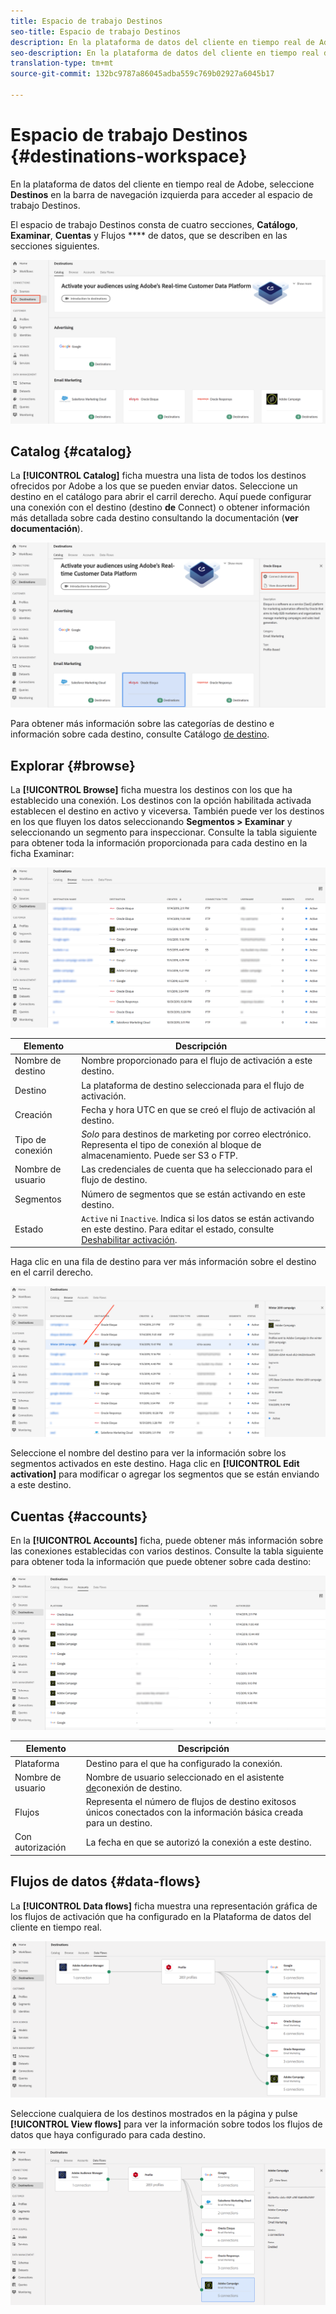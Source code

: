 ```yaml
---
title: Espacio de trabajo Destinos
seo-title: Espacio de trabajo Destinos
description: En la plataforma de datos del cliente en tiempo real de Adobe, seleccione Destinos en la barra de navegación izquierda para acceder al espacio de trabajo de destinos.
seo-description: En la plataforma de datos del cliente en tiempo real de Adobe, seleccione Destinos en la barra de navegación izquierda para acceder al espacio de trabajo de destinos.
translation-type: tm+mt
source-git-commit: 132bc9787a86045adba559c769b02927a6045b17

---
```



# Espacio de trabajo Destinos {#destinations-workspace}

En la plataforma de datos del cliente en tiempo real de Adobe, seleccione **Destinos** en la barra de navegación izquierda para acceder al espacio de trabajo Destinos.

El espacio de trabajo Destinos consta de cuatro secciones, **Catálogo**, **Examinar**, **Cuentas** y Flujos **** de datos, que se describen en las secciones siguientes.

![Destinos-información general](/help/rtcdp/destinations/assets/destinations-overview.png)

## Catalog {#catalog}

La **[!UICONTROL Catalog]** ficha muestra una lista de todos los destinos ofrecidos por Adobe a los que se pueden enviar datos. Seleccione un destino en el catálogo para abrir el carril derecho. Aquí puede configurar una conexión con el destino (destino **de** Connect) o obtener información más detallada sobre cada destino consultando la documentación (**ver documentación**).

![Opciones de catálogo de destino](/help/rtcdp/destinations/assets/destination-ui-catalog-options.png)

Para obtener más información sobre las categorías de destino e información sobre cada destino, consulte Catálogo [de destino](/help/rtcdp/destinations/destinations-catalog.md).

## Explorar {#browse}

La **[!UICONTROL Browse]** ficha muestra los destinos con los que ha establecido una conexión. Los destinos con la opción habilitada activada establecen el destino en activo y viceversa. También puede ver los destinos en los que fluyen los datos seleccionando **Segmentos > Examinar** y seleccionando un segmento para inspeccionar. Consulte la tabla siguiente para obtener toda la información proporcionada para cada destino en la ficha Examinar:

![Ficha Examinar](/help/rtcdp/destinations/assets/browse-tab.png)

| Elemento | Descripción |
---------|----------
| Nombre de destino | Nombre proporcionado para el flujo de activación a este destino. |
| Destino | La plataforma de destino seleccionada para el flujo de activación. |
| Creación | Fecha y hora UTC en que se creó el flujo de activación al destino. |
| Tipo de conexión | *Solo* para destinos de marketing por correo electrónico. Representa el tipo de conexión al bloque de almacenamiento. Puede ser S3 o FTP. |
| Nombre de usuario | Las credenciales de cuenta que ha seleccionado para el flujo de destino. |
| Segmentos | Número de segmentos que se están activando en este destino. |
| Estado | `Active` ni `Inactive`. Indica si los datos se están activando en este destino. Para editar el estado, consulte [Deshabilitar activación](/help/rtcdp/destinations/activate-destinations.md#disable-activation). |

Haga clic en una fila de destino para ver más información sobre el destino en el carril derecho.

![Haga clic en la fila de destino](/help/rtcdp/destinations/assets/click-destination-row.png)

Seleccione el nombre del destino para ver la información sobre los segmentos activados en este destino. Haga clic en **[!UICONTROL Edit activation]** para modificar o agregar los segmentos que se están enviando a este destino.

## Cuentas {#accounts}

En la **[!UICONTROL Accounts]** ficha, puede obtener más información sobre las conexiones establecidas con varios destinos. Consulte la tabla siguiente para obtener toda la información que puede obtener sobre cada destino:

![Ficha Cuentas](/help/rtcdp/destinations/assets/accounts-tab.png)

| Elemento | Descripción |
---------|----------
| Plataforma | Destino para el que ha configurado la conexión. |
| Nombre de usuario | Nombre de usuario seleccionado en el asistente [de](/help/rtcdp/destinations/email-marketing-destinations.md#connect-destination)conexión de destino. |
| Flujos | Representa el número de flujos de destino exitosos únicos conectados con la información básica creada para un destino. |
| Con autorización | La fecha en que se autorizó la conexión a este destino. |

## Flujos de datos {#data-flows}

La **[!UICONTROL Data flows]** ficha muestra una representación gráfica de los flujos de activación que ha configurado en la Plataforma de datos del cliente en tiempo real.

![Data-flows1](/help/rtcdp/destinations/assets/data-flows1.png)

Seleccione cualquiera de los destinos mostrados en la página y pulse **[!UICONTROL View flows]** para ver la información sobre todos los flujos de datos que haya configurado para cada destino.

![Data-flows2](/help/rtcdp/destinations/assets/data-flows2.png)